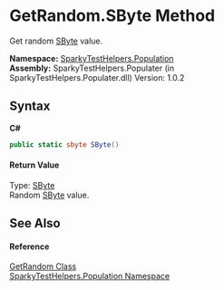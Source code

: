 # GetRandom.SByte Method 
 

Get random <a href="http://msdn2.microsoft.com/en-us/library/f71b253d" target="_blank">SByte</a> value.

**Namespace:**&nbsp;<a href="N_SparkyTestHelpers_Population.md">SparkyTestHelpers.Population</a><br />**Assembly:**&nbsp;SparkyTestHelpers.Populater (in SparkyTestHelpers.Populater.dll) Version: 1.0.2

## Syntax

**C#**<br />
``` C#
public static sbyte SByte()
```


#### Return Value
Type: <a href="http://msdn2.microsoft.com/en-us/library/f71b253d" target="_blank">SByte</a><br />Random <a href="http://msdn2.microsoft.com/en-us/library/f71b253d" target="_blank">SByte</a> value.

## See Also


#### Reference
<a href="T_SparkyTestHelpers_Population_GetRandom.md">GetRandom Class</a><br /><a href="N_SparkyTestHelpers_Population.md">SparkyTestHelpers.Population Namespace</a><br />